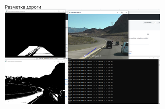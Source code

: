 Разметка дороги
![image](https://github.com/vlayerrt/educational-practice/blob/main/opencv/road/image.png)
